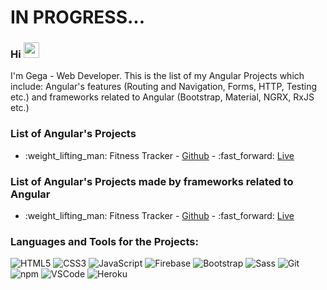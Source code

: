 # IN PROGRESS...
### Hi <img src="https://media.giphy.com/media/hvRJCLFzcasrR4ia7z/giphy.gif" width="25px"> 

I'm Gega - Web Developer. This is the list of my Angular Projects which include: Angular's features (Routing and Navigation, Forms, HTTP, Testing etc.) and frameworks related to Angular (Bootstrap, Material, NGRX, RxJS etc.)

### List of Angular's Projects
<ul>
  <li>:weight_lifting_man: Fitness Tracker - <a href="https://github.com/GegaRazmadze/fitness-tracker">Github</a> - :fast_forward: <a href="https://ng-fitness-tracker-ca3de.web.app">Live</a></li>
</ul>

### List of Angular's Projects made by frameworks related to Angular
<ul>
<li>:weight_lifting_man: Fitness Tracker - <a href="https://github.com/GegaRazmadze/fitness-tracker">Github</a> - :fast_forward: <a href="https://ng-fitness-tracker-ca3de.web.app">Live</a></li>
</ul>

### Languages and Tools for the Projects: 

  ![HTML5](https://img.shields.io/badge/-HTML5-E34F26?style=flat-square&logo=html5&logoColor=white)
  ![CSS3](https://img.shields.io/badge/-CSS3-549FDE?style=flat-square&logo=css3&logoColor=white)
  ![JavaScript](https://img.shields.io/badge/-JavaScript-F7B93E?style=flat-square&logo=javascript&logoColor=fff)
  ![Firebase](https://img.shields.io/badge/firebase-%23039BE5.svg?style=for-the-badge&logo=firebase)
  ![Bootstrap](https://img.shields.io/badge/-Bootstrap-purple?style=flat-square&logo=bootstrap&logoColor=white)
  ![Sass](https://img.shields.io/badge/-Sass-f043ca?style=flat-square&logo=sass&logoColor=white)
  ![Git](https://img.shields.io/badge/-Git-F05032?style=flat-square&logo=git&logoColor=white)
  ![npm](https://img.shields.io/badge/-NPM-CB3837?style=flat-square&logo=npm&logoColor=white)
  ![VSCode](https://img.shields.io/badge/-VSCode-0085D1?style=flat-square&logo=visual-studio-code&logoColor=white)
  ![Heroku](https://img.shields.io/badge/-Heroku-430098?style=flat-square&logo=heroku&logoColor=white)
